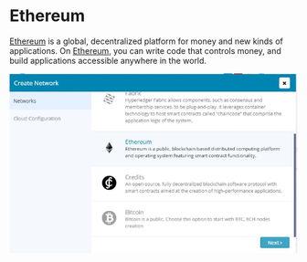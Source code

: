 # Ethereum

[Ethereum](./Glossary.md) is a global, decentralized platform for money and new kinds of applications. On [Ethereum](./Glossary.md), you can write code that controls money, and build applications accessible anywhere in the world.

![](images/Ethereum.JPG)